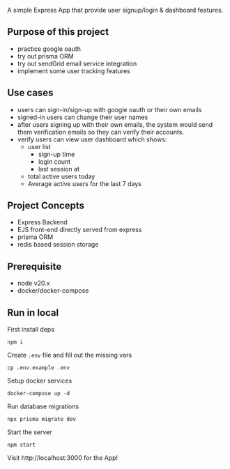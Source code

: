 A simple Express App that provide user signup/login & dashboard features.

## Purpose of this project
- practice google oauth
- try out prisma ORM
- try out sendGrid email service integration
- implement some user tracking features

## Use cases
- users can sign-in/sign-up with google oauth or their own emails
- signed-in users can change their user names
- after users signing up with their own emails, the system would send them verification emails so they can verify their accounts.
- verify users can view user dashboard which shows:
  - user list
    - sign-up time
    - login count
    - last session at
  - total active users today
  - Average active users for the last 7 days

## Project Concepts
- Express Backend
- EJS front-end directly served from express
- prisma ORM
- redis based session storage

## Prerequisite
- node v20.x
- docker/docker-compose

## Run in local 
First install deps
```
npm i
```

Create `.env` file and fill out the missing vars
```
cp .env.example .env
```

Setup docker services
```
docker-compose up -d
```

Run database migrations
```
npx prisma migrate dev
```

Start the server
```
npm start
```

Visit http://localhost:3000 for the App!
